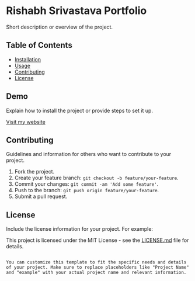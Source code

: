 

# Rishabh Srivastava Portfolio

Short description or overview of the project.

## Table of Contents

- [Installation](#installation)
- [Usage](#usage)
- [Contributing](#contributing)
- [License](#license)

## Demo

Explain how to install the project or provide steps to set it up.

[Visit my website](https://srivastavarishabh.in)

## Contributing

Guidelines and information for others who want to contribute to your project.

1. Fork the project.
2. Create your feature branch: `git checkout -b feature/your-feature`.
3. Commit your changes: `git commit -am 'Add some feature'`.
4. Push to the branch: `git push origin feature/your-feature`.
5. Submit a pull request.

## License

Include the license information for your project. For example:

This project is licensed under the MIT License - see the [LICENSE.md](LICENSE.md) file for details.
```

You can customize this template to fit the specific needs and details of your project. Make sure to replace placeholders like "Project Name" and "example" with your actual project name and relevant information.
